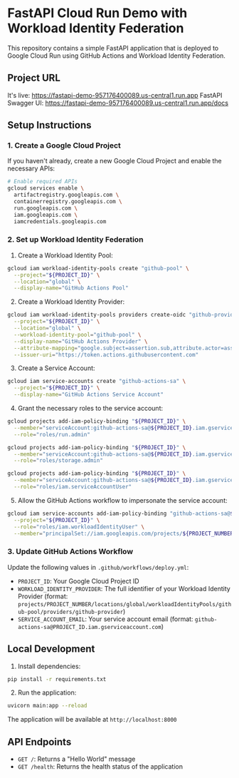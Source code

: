 # FastAPI Cloud Run Demo with Workload Identity Federation

This repository contains a simple FastAPI application that is deployed to Google Cloud Run using GitHub Actions and Workload Identity Federation.

## Project URL

It's live: https://fastapi-demo-957176400089.us-central1.run.app
FastAPI Swagger UI: https://fastapi-demo-957176400089.us-central1.run.app/docs

## Setup Instructions


### 1. Create a Google Cloud Project
If you haven't already, create a new Google Cloud Project and enable the necessary APIs:
```bash
# Enable required APIs
gcloud services enable \
  artifactregistry.googleapis.com \
  containerregistry.googleapis.com \
  run.googleapis.com \
  iam.googleapis.com \
  iamcredentials.googleapis.com
```

### 2. Set up Workload Identity Federation

1. Create a Workload Identity Pool:
```bash
gcloud iam workload-identity-pools create "github-pool" \
  --project="${PROJECT_ID}" \
  --location="global" \
  --display-name="GitHub Actions Pool"
```

2. Create a Workload Identity Provider:
```bash
gcloud iam workload-identity-pools providers create-oidc "github-provider" \
  --project="${PROJECT_ID}" \
  --location="global" \
  --workload-identity-pool="github-pool" \
  --display-name="GitHub Actions Provider" \
  --attribute-mapping="google.subject=assertion.sub,attribute.actor=assertion.actor,attribute.repository=assertion.repository" \
  --issuer-uri="https://token.actions.githubusercontent.com"
```

3. Create a Service Account:
```bash
gcloud iam service-accounts create "github-actions-sa" \
  --project="${PROJECT_ID}" \
  --display-name="GitHub Actions Service Account"
```

4. Grant the necessary roles to the service account:
```bash
gcloud projects add-iam-policy-binding "${PROJECT_ID}" \
  --member="serviceAccount:github-actions-sa@${PROJECT_ID}.iam.gserviceaccount.com" \
  --role="roles/run.admin"

gcloud projects add-iam-policy-binding "${PROJECT_ID}" \
  --member="serviceAccount:github-actions-sa@${PROJECT_ID}.iam.gserviceaccount.com" \
  --role="roles/storage.admin"

gcloud projects add-iam-policy-binding "${PROJECT_ID}" \
  --member="serviceAccount:github-actions-sa@${PROJECT_ID}.iam.gserviceaccount.com" \
  --role="roles/iam.serviceAccountUser"
```

5. Allow the GitHub Actions workflow to impersonate the service account:
```bash
gcloud iam service-accounts add-iam-policy-binding "github-actions-sa@${PROJECT_ID}.iam.gserviceaccount.com" \
  --project="${PROJECT_ID}" \
  --role="roles/iam.workloadIdentityUser" \
  --member="principalSet://iam.googleapis.com/projects/${PROJECT_NUMBER}/locations/global/workloadIdentityPools/github-pool/attribute.repository/${GITHUB_REPO}"
```

### 3. Update GitHub Actions Workflow

Update the following values in `.github/workflows/deploy.yml`:

- `PROJECT_ID`: Your Google Cloud Project ID
- `WORKLOAD_IDENTITY_PROVIDER`: The full identifier of your Workload Identity Provider (format: `projects/PROJECT_NUMBER/locations/global/workloadIdentityPools/github-pool/providers/github-provider`)
- `SERVICE_ACCOUNT_EMAIL`: Your service account email (format: `github-actions-sa@PROJECT_ID.iam.gserviceaccount.com`)

## Local Development

1. Install dependencies:
```bash
pip install -r requirements.txt
```

2. Run the application:
```bash
uvicorn main:app --reload
```

The application will be available at `http://localhost:8000`

## API Endpoints

- `GET /`: Returns a "Hello World" message
- `GET /health`: Returns the health status of the application 
